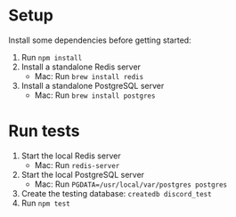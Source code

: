 # Setup

Install some dependencies before getting started:

1. Run `npm install`
2. Install a standalone Redis server
    * Mac: Run `brew install redis`
3. Install a standalone PostgreSQL server
    * Mac: Run `brew install postgres`

# Run tests

1. Start the local Redis server
    * Mac: Run `redis-server`
2. Start the local PostgreSQL server
    * Mac: Run `PGDATA=/usr/local/var/postgres postgres`
3. Create the testing database: `createdb discord_test`
4. Run `npm test`
